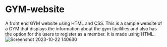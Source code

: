 # GYM-website
A front end GYM website using HTML and CSS. 
This is a sample website of a GYM that displays the information about the gym facilities and also has the option for the users to register as a member.
It is made using HTML.
![Screenshot 2023-10-22 140630](https://github.com/avanig1834/GYM-website/assets/128058633/ed3a912b-16f9-4768-a219-19301252b973)
